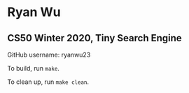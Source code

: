 # Ryan Wu
## CS50 Winter 2020, Tiny Search Engine

GitHub username: ryanwu23

To build, run `make`.

To clean up, run `make clean`.
